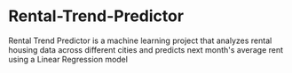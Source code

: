 # Rental-Trend-Predictor
Rental Trend Predictor is a machine learning project that analyzes rental housing data across different cities and predicts next month's average rent using a Linear Regression model

